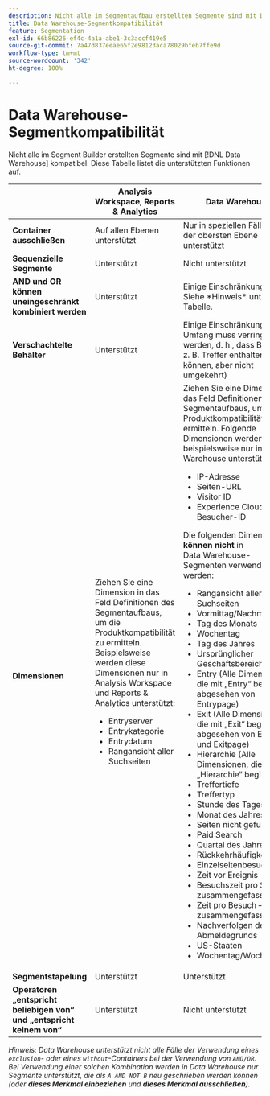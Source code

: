 ```yaml
---
description: Nicht alle im Segmentaufbau erstellten Segmente sind mit Data Warehouse kompatibel. Diese Tabelle listet die unterstützten Funktionen auf.
title: Data Warehouse-Segmentkompatibilität
feature: Segmentation
exl-id: 66b86226-ef4c-4a1a-abe1-3c3accf419e5
source-git-commit: 7a47d837eeae65f2e98123aca78029bfeb7ffe9d
workflow-type: tm+mt
source-wordcount: '342'
ht-degree: 100%

---
```


# Data Warehouse-Segmentkompatibilität

Nicht alle im Segment Builder erstellten Segmente sind mit [!DNL Data Warehouse] kompatibel. Diese Tabelle listet die unterstützten Funktionen auf.

<table> 
 <thead> 
  <tr> 
   <th> </th> 
   <th> Analysis Workspace, Reports &amp; Analytics </th> 
   <th> Data Warehouse </th> 
  </tr> 
 </thead>
 <tbody> 
  <tr> 
   <td > <b>Container ausschließen</b> </td> 
   <td> Auf allen Ebenen unterstützt </td> 
   <td> Nur in speziellen Fällen auf der obersten Ebene unterstützt </td> 
  </tr> 
  <tr> 
   <td> <b>Sequenzielle Segmente</b> </td> 
   <td> Unterstützt </td> 
   <td> Nicht unterstützt </td> 
  </tr> 
  <tr> 
   <td> <b>AND und OR können uneingeschränkt kombiniert werden</b> </td> 
   <td> Unterstützt </td> 
   <td> Einige Einschränkungen. Siehe *Hinweis* unter der Tabelle. </td> 
  </tr> 
  <tr> 
   <td> <b>Verschachtelte Behälter</b> </td> 
   <td> Unterstützt </td> 
   <td> Einige Einschränkungen (der Umfang muss verringert werden, d. h., dass Besucher z. B. Treffer enthalten können, aber nicht umgekehrt) </td> 
  </tr> 
  <tr> 
   <td> <b>Dimensionen</b> </td> 
   <td>Ziehen Sie eine Dimension in das Feld <span class="uicontrol">Definitionen</span> des Segmentaufbaus, um die Produktkompatibilität zu ermitteln. Beispielsweise werden diese Dimensionen nur in Analysis Workspace und Reports &amp; Analytics unterstützt: 
    <ul> 
     <li>Entryserver </li> 
     <li>Entrykategorie </li> 
     <li>Entrydatum </li> 
     <li>Rangansicht aller Suchseiten </li> 
    </ul> </td> 
   <td> Ziehen Sie eine Dimension in das Feld <span class="uicontrol">Definitionen</span> des Segmentaufbaus, um die Produktkompatibilität zu ermitteln. Folgende Dimensionen werden beispielsweise nur in Data Warehouse unterstützt: 
    <ul> 
     <li>IP-Adresse </li> 
     <li>Seiten-URL </li> 
     <li>Visitor ID </li> 
     <li>Experience Cloud-Besucher-ID </li> 
    </ul> <p>Die folgenden Dimensionen <b>können nicht </b>in Data Warehouse-Segmenten verwendet werden: </p> 
    <ul> 
     <li>Rangansicht aller Suchseiten </li> 
     <li>Vormittag/Nachmittag </li> 
     <li>Tag des Monats </li> 
     <li>Wochentag </li> 
     <li>Tag des Jahres </li> 
     <li>Ursprünglicher Geschäftsbereich </li> 
     <li>Entry (Alle Dimensionen, die mit „Entry“ beginnen, abgesehen von Entrypage) </li> 
     <li>Exit (Alle Dimensionen, die mit „Exit“ beginnen, abgesehen von Exitlink und Exitpage) </li> 
     <li>Hierarchie (Alle Dimensionen, die mit „Hierarchie“ beginnen) </li> 
     <li>Treffertiefe </li> 
     <li>Treffertyp </li> 
     <li>Stunde des Tages </li> 
     <li>Monat des Jahres </li> 
     <li>Seiten nicht gefunden </li> 
     <li>Paid Search </li> 
     <li>Quartal des Jahres </li> 
     <li>Rückkehrhäufigkeit </li> 
     <li>Einzelseitenbesuche </li> 
     <li>Zeit vor Ereignis </li> 
     <li>Besuchszeit pro Seite – zusammengefasst </li> 
     <li>Zeit pro Besuch – zusammengefasst </li> 
     <li>Nachverfolgen des Abmeldegrunds </li> 
     <li>US-Staaten </li> 
     <li>Wochentag/Wochenende </li> 
    </ul> </td> 
  </tr> 
  <tr> 
   <td> <b>Segmentstapelung</b> </td> 
   <td> Unterstützt </td> 
   <td> Unterstützt </td> 
  </tr>
  <tr>
    <td><b>Operatoren „entspricht beliebigen von“ und „entspricht keinem von“</b></td>
    <td>Unterstützt</td>
    <td>Nicht unterstützt</td>
  </tr>
 </tbody> 
</table>

*Hinweis: Data Warehouse unterstützt nicht alle Fälle der Verwendung eines `exclusion`- oder eines `without`-Containers bei der Verwendung von `AND/OR`. Bei Verwendung einer solchen Kombination werden in Data Warehouse nur Segmente unterstützt, die als `A AND NOT B` neu geschrieben werden können (oder **dieses Merkmal einbeziehen** und **dieses Merkmal ausschließen**).*
